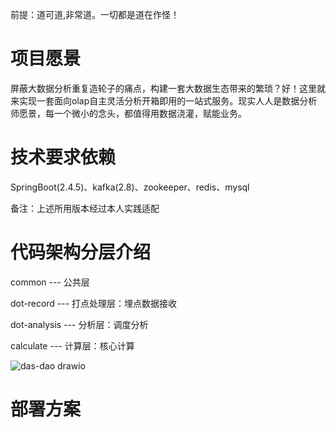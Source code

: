 前提：道可道,非常道。一切都是道在作怪！
# 项目愿景
屏蔽大数据分析重复造轮子的痛点，构建一套大数据生态带来的繁琐？好！这里就来实现一套面向olap自主灵活分析开箱即用的一站式服务。现实人人是数据分析师愿景，每一个微小的念头，都值得用数据浇灌，赋能业务。

# 技术要求依赖
SpringBoot(2.4.5)、kafka(2.8)、zookeeper、redis、mysql 

备注：上述所用版本经过本人实践适配

# 代码架构分层介绍
common --- 公共层

dot-record --- 打点处理层：埋点数据接收

dot-analysis --- 分析层：调度分析

calculate --- 计算层：核心计算

![das-dao drawio](https://user-images.githubusercontent.com/27397567/162733853-2db213ac-c48b-4030-8aeb-31fcd405c9b2.png)


# 部署方案

